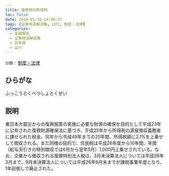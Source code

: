 ```yaml
---
title: 復興特別所得税
toc: false
date: 2018-05-18 14:09:27
tags: [证券用语解说集, は行, 制度・法律]
categories:
  - 金融服务
  - 证券用语解说集
  - 日本語
  - は行
---
```


`分類：` [制度・法律](/tags/制度・法律/)

## ひらがな

ふっこうとくべつしょとくぜい

## 説明

東日本大震災からの復興施策の実施に必要な財源の確保を目的として平成23年に公布された復興財源確保法に基づき、平成25年から所得税の源泉徴収義務者に課せられた税金。同年から平成49年までの25年間、所得税額に2.1%を上乗せして徴収される。また同様の目的で、住民税は平成26年度から10年間、年間（給与天引きの特別徴収では6月から翌年5月）1,000円上乗せされている。なお、企業から徴収される復興特別法人税は、3月末決算法人については平成26年3月まで、9月末決算法人については平成26年9月末までが課税事業年度となり、1年前倒しで廃止された。
